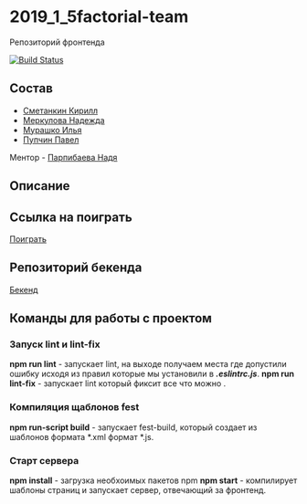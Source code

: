 # 2019_1_5factorial-team

Репозиторий фронтенда 

[![Build Status](https://travis-ci.org/frontend-park-mail-ru/2019_1_5factorial-team.svg?branch=dev)](https://travis-ci.org/frontend-park-mail-ru/2019_1_5factorial-team)

## Состав

- [Сметанкин Кирилл](https://github.com/smet1)
- [Меркулова Надежда](https://github.com/crueltycute)
- [Мурашко Илья](https://github.com/MrOcumare)
- [Пупчин Павел](https://github.com/4taa)

Ментор - [Парпибаева Надя](https://github.com/Thewhiterabbit123)

## Описание

## Ссылка на поиграть

[Поиграть](https://5factorial.tech)

## Репозиторий бекенда
 
[Бекенд](https://github.com/go-park-mail-ru/2019_1_5factorial-team)

## Команды для работы с проектом

### Запуск lint и lint-fix
**npm run lint** - запускает lint, на выходе получаем места где допустили ошибку исходя из правил которые мы установили в ***.eslintrc.js***.
**npm run lint-fix** - запускает lint который фиксит все что можно .

### Компиляция щаблонов fest
**npm run-script build** - запускает fest-build, который создает из шаблонов формата *.xml формат *.js.

### Старт сервера
**npm install** - загрузка необхоимых пакетов npm
**npm start** - компилирует шаблоны страниц и запускает сервер, отвечающий за фронтенд.
